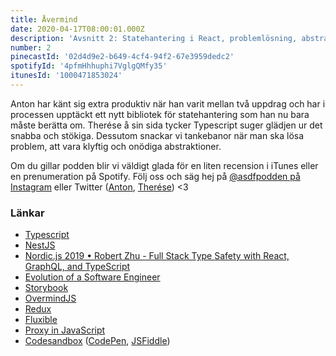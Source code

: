 ```yaml
---
title: Åvermind
date: 2020-04-17T08:00:01.000Z
description: 'Avsnitt 2: Statehantering i React, problemlösning, abstraktioner och att vara klyftig.'
number: 2
pinecastId: '02d4d9e2-b649-4cf4-94f2-67e3959dedc2'
spotifyId: '4pfmHhhuphi7VglgQMfy35'
itunesId: '1000471853024'
---
```


Anton har känt sig extra produktiv när han varit mellan två uppdrag och har i processen upptäckt ett nytt bibliotek för statehantering som han nu bara måste berätta om. Therése å sin sida tycker Typescript suger glädjen ur det snabba och stökiga. Dessutom snackar vi tankebanor när man ska lösa problem, att vara klyftig och onödiga abstraktioner.

Om du gillar podden blir vi väldigt glada för en liten recension i iTunes eller en prenumeration på Spotify. Följ oss och säg hej på [@asdfpodden på Instagram](https://www.instagram.com/asdfpodden/) eller Twitter ([Anton](https://twitter.com/Awnton), [Therése](https://twitter.com/tkomstadius)) &lt;3

### Länkar

- [Typescript](https://www.typescriptlang.org/)
- [NestJS](https://nestjs.com/)
- [Nordic.js 2019 • Robert Zhu - Full Stack Type Safety with React, GraphQL, and TypeScript](https://www.youtube.com/watch?v=2zfkCJIob28)
- [Evolution of a Software Engineer](https://medium.com/@webseanhickey/the-evolution-of-a-software-engineer-db854689243)
- [Storybook](https://storybook.js.org/)
- [OvermindJS](https://overmindjs.org/)
- [Redux](https://redux.js.org/)
- [Fluxible](https://fluxible.io/)
- [Proxy in JavaScript](https://developer.mozilla.org/en-US/docs/Web/JavaScript/Reference/Global_Objects/Proxy)
- [Codesandbox](https://codesandbox.io/) ([CodePen](https://codepen.io/), [JSFiddle](https://jsfiddle.net/))
